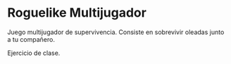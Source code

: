 # Roguelike Multijugador

Juego multijugador de supervivencia. Consiste en sobrevivir oleadas junto a tu compañero.

Ejercicio de clase.
